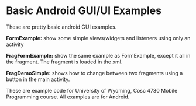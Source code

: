 Basic Android GUI/UI Examples
===========
These are pretty basic android GUI examples.

<b>FormExample:</b> show some simple views/widgets and listeners using only an activity

<b>FragFormExample:</b> show the same example as FormExample, except it all in the fragment.  The fragment is loaded in the xml.

<b>FragDemoSimple:</b> shows how to change between two fragments using a button in the main activity.


These are example code for University of Wyoming, Cosc 4730 Mobile Programming course.
All examples are for Android.
